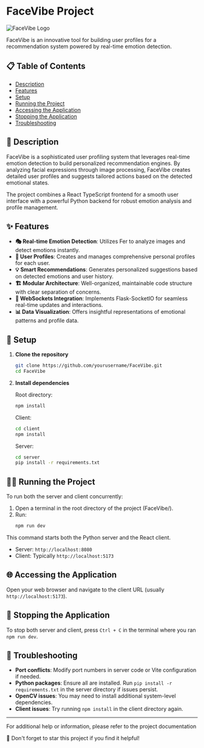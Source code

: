 # FaceVibe Project

![FaceVibe Logo](https://i.etsystatic.com/18489883/r/il/cb2443/4305635229/il_570xN.4305635229_8qd4.jpg)  

FaceVibe is an innovative tool for building user profiles for a recommendation system powered by real-time emotion detection.

## 📋 Table of Contents

- [Description](#-description)
- [Features](#-features)
- [Setup](#-setup)
- [Running the Project](#-running-the-project)
- [Accessing the Application](#-accessing-the-application)
- [Stopping the Application](#-stopping-the-application)
- [Troubleshooting](#-troubleshooting)

## 📝 Description

FaceVibe is a sophisticated user profiling system that leverages real-time emotion detection to build personalized recommendation engines. By analyzing facial expressions through image processing, FaceVibe creates detailed user profiles and suggests tailored actions based on the detected emotional states.

The project combines a React TypeScript frontend for a smooth user interface with a powerful Python backend for robust emotion analysis and profile management.

## ✨ Features

- **🎭 Real-time Emotion Detection**: Utilizes Fer to analyze images and detect emotions instantly.
- **👤 User Profiles**: Creates and manages comprehensive personal profiles for each user.
- **💡 Smart Recommendations**: Generates personalized suggestions based on detected emotions and user history.
- **🏗 Modular Architecture**: Well-organized, maintainable code structure with clear separation of concerns.
- **🔄 WebSockets Integration**: Implements Flask-SocketIO for seamless real-time updates and interactions.
- **📊 Data Visualization**: Offers insightful representations of emotional patterns and profile data.

## 🚀 Setup

1. **Clone the repository**
   ```bash
   git clone https://github.com/yourusername/FaceVibe.git
   cd FaceVibe
   ```

2. **Install dependencies**

   Root directory:

   ```bash
   npm install
   ```

   Client:

   ```bash
   cd client
   npm install
   ```

   Server:

   ```bash
   cd server
   pip install -r requirements.txt
   ```

## 🏃‍♂️ Running the Project

To run both the server and client concurrently:

1. Open a terminal in the root directory of the project (FaceVibe/).
2. Run:
   ```bash
   npm run dev
   ```

This command starts both the Python server and the React client.

- Server: `http://localhost:8080`
- Client: Typically `http://localhost:5173`
## 🌐 Accessing the Application

Open your web browser and navigate to the client URL (usually `http://localhost:5173`).

## 🛑 Stopping the Application

To stop both server and client, press `Ctrl + C` in the terminal where you ran `npm run dev`.

## 🔧 Troubleshooting

- **Port conflicts**: Modify port numbers in server code or Vite configuration if needed.
- **Python packages**: Ensure all are installed. Run `pip install -r requirements.txt` in the server directory if issues persist.
- **OpenCV issues**: You may need to install additional system-level dependencies.
- **Client issues**: Try running `npm install` in the client directory again.

---

For additional help or information, please refer to the project documentation

🌟 Don't forget to star this project if you find it helpful!
